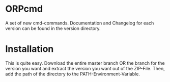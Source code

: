 # ORPcmd

A set of new cmd-commands.
Documentation and Changelog for each version can be found in the version directory.

# Installation

This is quite easy. Download the entire master branch OR the branch for the version you want
and extract the version you want out of the ZIP-File. Then, add the path of 
the directory to the PATH-Environment-Variable.